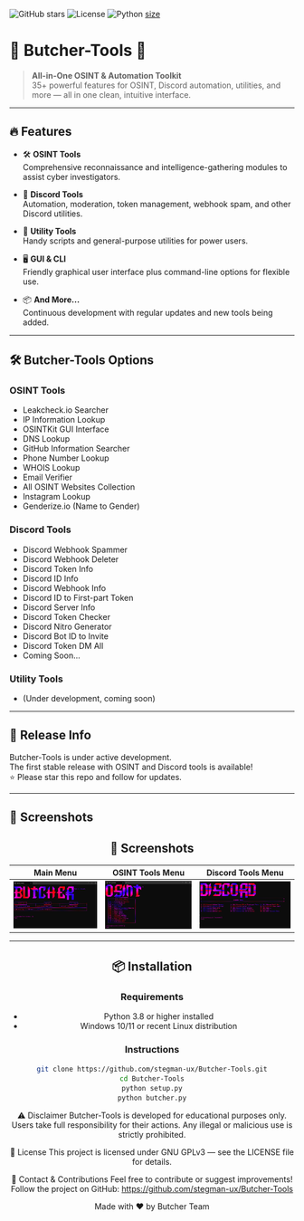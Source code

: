 ![GitHub stars](https://img.shields.io/github/stars/stegman-ux/Butcher-Tools)
![License](https://img.shields.io/github/license/stegman-ux/Butcher-Tools)
![Python](https://img.shields.io/badge/python-3.8+-blue.svg)
[size](https://camo.githubusercontent.com/cc56fb4b2902601a6b7b09068e77fe5009fefb7f985bb91b1bc1f8ffe1c8d114/68747470733a2f2f696d672e736869656c64732e696f2f6769746875622f7265706f2d73697a652f6c6f7879306465762f52656454696765722d546f6f6c733f6c6162656c3d53697a6526636f6c6f723d613830353035)

# 🚨 Butcher-Tools 🚨

> **All-in-One OSINT & Automation Toolkit**  
> 35+ powerful features for OSINT, Discord automation, utilities, and more — all in one clean, intuitive interface.

---

## 🔥 Features

- 🛠️ **OSINT Tools**  
  Comprehensive reconnaissance and intelligence-gathering modules to assist cyber investigators.

- 💬 **Discord Tools**  
  Automation, moderation, token management, webhook spam, and other Discord utilities.

- 🔧 **Utility Tools**  
  Handy scripts and general-purpose utilities for power users.

- 🖥️ **GUI & CLI**  
  Friendly graphical user interface plus command-line options for flexible use.

- 📦 **And More...**  
  Continuous development with regular updates and new tools being added.

---

## 🛠️ Butcher-Tools Options

### OSINT Tools

- Leakcheck.io Searcher  
- IP Information Lookup  
- OSINTKit GUI Interface  
- DNS Lookup  
- GitHub Information Searcher  
- Phone Number Lookup  
- WHOIS Lookup  
- Email Verifier  
- All OSINT Websites Collection  
- Instagram Lookup  
- Genderize.io (Name to Gender)  

### Discord Tools

- Discord Webhook Spammer  
- Discord Webhook Deleter  
- Discord Token Info  
- Discord ID Info  
- Discord Webhook Info  
- Discord ID to First-part Token  
- Discord Server Info  
- Discord Token Checker  
- Discord Nitro Generator  
- Discord Bot ID to Invite  
- Discord Token DM All  
- Coming Soon...  

### Utility Tools

- (Under development, coming soon)

---

## 📅 Release Info

Butcher-Tools is under active development.  
The first stable release with OSINT and Discord tools is available!  
⭐ Please star this repo and follow for updates.

---

## 📸 Screenshots

<div align="center">

## 📸 Screenshots

<div align="center">

| Main Menu                               | OSINT Tools Menu                          | Discord Tools Menu                      |
|----------------------------------------|------------------------------------------|---------------------------------------|
| ![Main Menu](./Asset/Main_23.06.jpg)  | ![OSINT Menu](./Asset/Osint_23.06.jpg)  | ![Discord Menu](./Asset/discord.jpg) |

</div>

---

## 📦 Installation

### Requirements

- Python 3.8 or higher installed  
- Windows 10/11 or recent Linux distribution

### Instructions

```bash
git clone https://github.com/stegman-ux/Butcher-Tools.git
cd Butcher-Tools
python setup.py
python butcher.py
```

⚠️ Disclaimer
Butcher-Tools is developed for educational purposes only.
Users take full responsibility for their actions.
Any illegal or malicious use is strictly prohibited.

📄 License
This project is licensed under GNU GPLv3 — see the LICENSE file for details.

💬 Contact & Contributions
Feel free to contribute or suggest improvements!
Follow the project on GitHub: https://github.com/stegman-ux/Butcher-Tools

Made with ❤️ by Butcher Team
